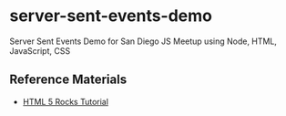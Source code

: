 # server-sent-events-demo
Server Sent Events Demo for San Diego JS Meetup using Node, HTML, JavaScript, CSS

## Reference Materials

* [HTML 5 Rocks Tutorial](https://www.html5rocks.com/en/tutorials/eventsource/basics/)